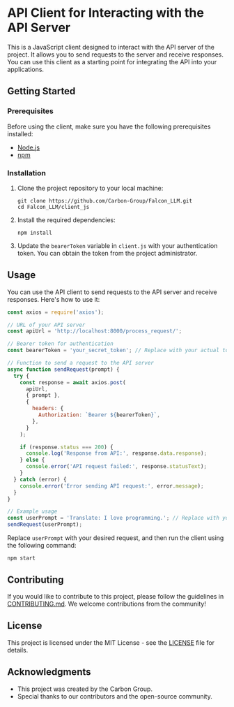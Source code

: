 # API Client for Interacting with the API Server

This is a JavaScript client designed to interact with the API server of the project. It allows you to send requests to the server and receive responses. You can use this client as a starting point for integrating the API into your applications.

## Getting Started

### Prerequisites

Before using the client, make sure you have the following prerequisites installed:

- [Node.js](https://nodejs.org/)
- [npm](https://www.npmjs.com/)

### Installation

1. Clone the project repository to your local machine:

   ```shell
   git clone https://github.com/Carbon-Group/Falcon_LLM.git
   cd Falcon_LLM/client_js
   ```

2. Install the required dependencies:

   ```shell
   npm install
   ```

3. Update the `bearerToken` variable in `client.js` with your authentication token. You can obtain the token from the project administrator.

## Usage

You can use the API client to send requests to the API server and receive responses. Here's how to use it:

```javascript
const axios = require('axios');

// URL of your API server
const apiUrl = 'http://localhost:8000/process_request/';

// Bearer token for authentication
const bearerToken = 'your_secret_token'; // Replace with your actual token

// Function to send a request to the API server
async function sendRequest(prompt) {
  try {
    const response = await axios.post(
      apiUrl,
      { prompt },
      {
        headers: {
          Authorization: `Bearer ${bearerToken}`,
        },
      }
    );

    if (response.status === 200) {
      console.log('Response from API:', response.data.response);
    } else {
      console.error('API request failed:', response.statusText);
    }
  } catch (error) {
    console.error('Error sending API request:', error.message);
  }
}

// Example usage
const userPrompt = 'Translate: I love programming.'; // Replace with your request
sendRequest(userPrompt);
```

Replace `userPrompt` with your desired request, and then run the client using the following command:

```shell
npm start
```

## Contributing

If you would like to contribute to this project, please follow the guidelines in [CONTRIBUTING.md](CONTRIBUTING.md). We welcome contributions from the community!

## License

This project is licensed under the MIT License - see the [LICENSE](LICENSE) file for details.

## Acknowledgments

- This project was created by the Carbon Group.
- Special thanks to our contributors and the open-source community.